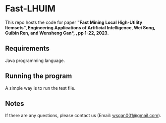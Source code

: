 # Fast-LHUIM
This repo hosts the code for paper **"Fast Mining Local High-Utility Itemsets", Engineering Applications of Artificial Intelligence, Wei Song, Guibin Ren, and Wensheng Gan\*, , pp 1-22, 2023**.

## Requirements
Java programming language.

## Running the program
A simple way is to run the test file.

## Notes
If there are any questions, please contact us (Email: wsgan001@gmail.com).
